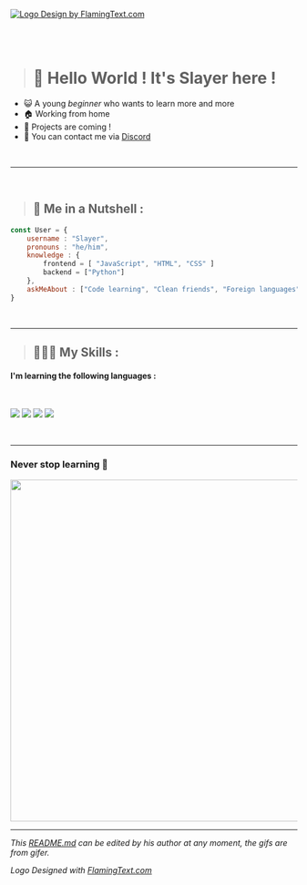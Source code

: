 <a target="_top" href="https://flamingtext.com/" ><img src="https://blog.flamingtext.com/blog/2021/02/21/flamingtext_com_1613924934_663603091.gif" alt="Logo Design by FlamingText.com" title="Logo Design by FlamingText.com"></a>
<br/>

<br>
<br />

> # 👋 **Hello World ! It's Slayer here !**


- 😺  A young _beginner_ who wants to learn more and more
- 🏠  Working from home
- 🚀  Projects are coming !
- 📣  You can contact me via [Discord](https://dsc.bio/slayerwashere )

<br />

---
<br />

> ## 🤡 Me in a Nutshell :

```js
const User = {
    username : "Slayer",
    pronouns : "he/him",
    knowledge : {
        frontend = [ "JavaScript", "HTML", "CSS" ]
        backend = ["Python"]
    },
    askMeAbout : ["Code learning", "Clean friends", "Foreign languages", "SkateBoard", "Science"]
}
```    
<br />

***
> ## 👨🏻‍💻 My Skills :

#### I'm learning the following languages :

<br />

<img src="https://img.shields.io/badge/JavaScript-yellow?logo=JavaScript">  <img src="https://img.shields.io/badge/Python-green?logo=Python">  <img src="https://img.shields.io/badge/HTML-orange?logo=HTML5">  <img src="https://img.shields.io/badge/CSS-blue?logo=CSS3">

<br />

---

### **Never stop learning** 🤩
<img src="https://gifer.com/embed/7S7P" width="600px">
<br />

***

_This [README.md](https://github.com/SlayerOnGithub/SlayerOnGithub "Slayer's presentation") can be edited by his author at any moment, the gifs are from gifer._

_Logo Designed with <a href="https://flamingtext.com/" >FlamingText.com</a>_
